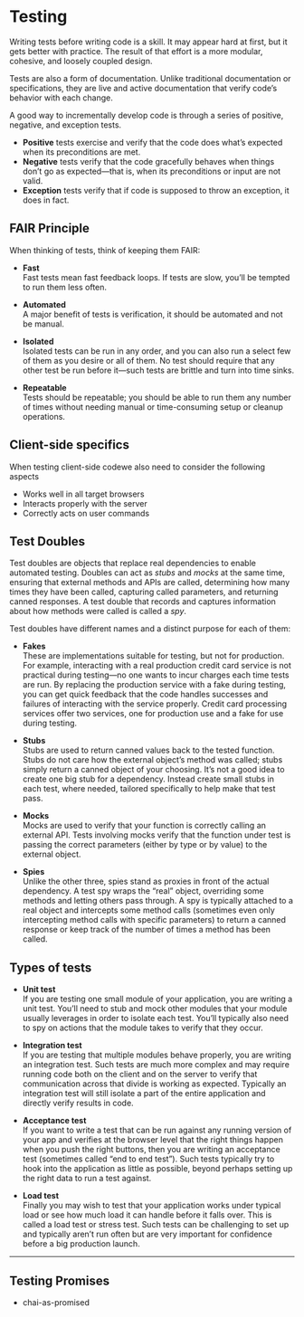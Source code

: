 # Testing

Writing tests before writing code is a skill. It may appear hard at first, but it gets better with practice. The result of that effort is a more modular, cohesive, and loosely coupled design.

Tests are also a form of documentation. Unlike traditional documentation or specifications, they are live and active documentation that verify code’s behavior with each change.

A good way to incrementally develop code is through a series of positive, negative, and exception tests. 

- **Positive** tests exercise and verify that the code does what’s expected when its preconditions are met.
- **Negative** tests verify that the code gracefully behaves when things don’t go as expected—that is, when its preconditions or input are not valid.
- **Exception** tests verify that if code is supposed to throw an exception, it does in fact.

## FAIR Principle
When thinking of tests, think of keeping them FAIR:
- **Fast**  
  Fast tests mean fast feedback loops. If tests are slow, you’ll be tempted to run them less often.

- **Automated**  
  A major benefit of tests is verification, it should be automated and not be manual.
  
- **Isolated**  
  Isolated tests can be run in any order, and you can also run a select few of them as you desire or all of them. No test should require that any other test be run before it—such tests are brittle and turn into time sinks.
  
- **Repeatable**  
  Tests should be repeatable; you should be able to run them any number of times without needing manual or time-consuming setup or cleanup operations.
  
## Client-side specifics
When testing client-side codewe also need to consider the following aspects
- Works well in all target browsers
- Interacts properly with the server
- Correctly acts on user commands

## Test Doubles
Test doubles are objects that replace real dependencies to enable automated testing. Doubles can act as *stubs* and *mocks* at the same time, ensuring that external methods and APIs are called, determining how many times they have been called, capturing called parameters, and returning canned responses. A test double that records and captures information about how methods were called is called a *spy*.

Test doubles have different names and a distinct purpose for each of them:

- **Fakes**  
  These are implementations suitable for testing, but not for production. For example, interacting with a real production credit card service is not practical during testing—no one wants to incur charges each time tests are run. By replacing the production service with a fake during testing, you can get quick feedback that the code handles successes and failures of interacting with the service properly. Credit card processing services offer two services, one for production use and a fake for use during testing.

- **Stubs**  
  Stubs are used to return canned values back to the tested function. Stubs do not care how the external object’s method was called; stubs simply return a canned object of your choosing. It’s not a good idea to create one big stub for a dependency. Instead create small stubs in each test, where needed, tailored specifically to help make that test pass.

- **Mocks**  
  Mocks are used to verify that your function is correctly calling an external API. Tests involving mocks verify that the function under test is passing the correct parameters (either by type or by value) to the external object.

- **Spies**  
  Unlike the other three, spies stand as proxies in front of the actual dependency. A test spy wraps the “real” object, overriding some methods and letting others pass through. A spy is typically attached to a real object and intercepts some method calls (sometimes even only intercepting method calls with specific parameters) to return a canned response or keep track of the number of times a method has been called.

## Types of tests

- **Unit test**  
  If you are testing one small module of your application, you are writing a unit test. You’ll need to stub and mock other modules that your module usually leverages in order to isolate each test. You’ll typically also need to spy on actions that the module takes to verify that they occur.

- **Integration test**  
  If you are testing that multiple modules behave properly, you are writing an integration test. Such tests are much more complex and may require running code both on the client and on the server to verify that communication across that divide is working as expected. Typically an integration test will still isolate a part of the entire application and directly verify results in code.

- **Acceptance test**  
  If you want to write a test that can be run against any running version of your app and verifies at the browser level that the right things happen when you push the right buttons, then you are writing an acceptance test (sometimes called “end to end test”). Such tests typically try to hook into the application as little as possible, beyond perhaps setting up the right data to run a test against.

- **Load test**  
  Finally you may wish to test that your application works under typical load or see how much load it can handle before it falls over. This is called a load test or stress test. Such tests can be challenging to set up and typically aren’t run often but are very important for confidence before a big production launch.
  
---

## Testing Promises
- chai-as-promised




